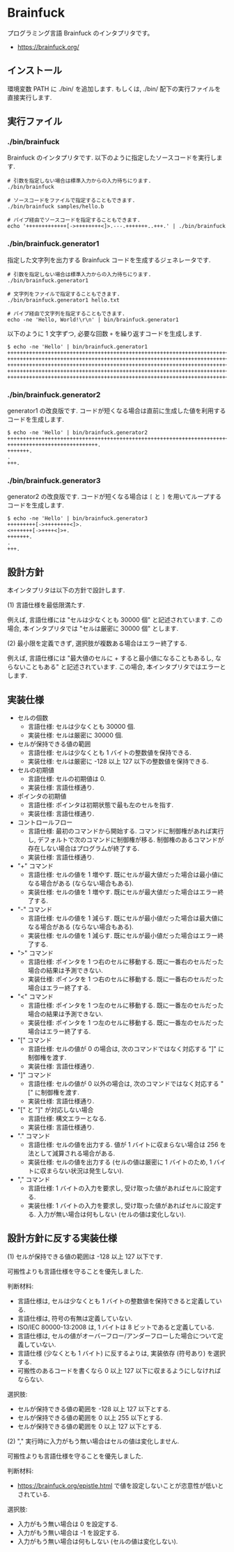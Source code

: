 # Brainfuck

プログラミング言語 Brainfuck のインタプリタです。

 * https://brainfuck.org/

## インストール

環境変数 PATH に ./bin/ を追加します.
もしくは, ./bin/ 配下の実行ファイルを直接実行します.

## 実行ファイル

### ./bin/brainfuck

Brainfuck のインタプリタです.
以下のように指定したソースコードを実行します.

    # 引数を指定しない場合は標準入力からの入力待ちにります.
    ./bin/brainfuck

    # ソースコードをファイルで指定することもできます.
    ./bin/brainfuck samples/hello.b

    # パイプ経由でソースコードを指定することもできます.
    echo '+++++++++++++[->++++++++<]>.---.+++++++..+++.' | ./bin/brainfuck

### ./bin/brainfuck.generator1

指定した文字列を出力する Brainfuck コードを生成するジェネレータです.

    # 引数を指定しない場合は標準入力からの入力待ちにります.
    ./bin/brainfuck.generator1

    # 文字列をファイルで指定することもできます.
    ./bin/brainfuck.generator1 hello.txt

    # パイプ経由で文字列を指定することもできます.
    echo -ne 'Hello, World!\r\n' | bin/brainfuck.generator1

以下のように 1 文字ずつ, 必要な回数 `+` を繰り返すコードを生成します.

    $ echo -ne 'Hello' | bin/brainfuck.generator1
    ++++++++++++++++++++++++++++++++++++++++++++++++++++++++++++++++++++++++.>
    +++++++++++++++++++++++++++++++++++++++++++++++++++++++++++++++++++++++++++++++++++++++++++++++++++++.>
    ++++++++++++++++++++++++++++++++++++++++++++++++++++++++++++++++++++++++++++++++++++++++++++++++++++++++++++.>
    ++++++++++++++++++++++++++++++++++++++++++++++++++++++++++++++++++++++++++++++++++++++++++++++++++++++++++++.>
    +++++++++++++++++++++++++++++++++++++++++++++++++++++++++++++++++++++++++++++++++++++++++++++++++++++++++++++++.

### ./bin/brainfuck.generator2

generator1 の改良版です.
コードが短くなる場合は直前に生成した値を利用するコードを生成します.

    $ echo -ne 'Hello' | bin/brainfuck.generator2
    ++++++++++++++++++++++++++++++++++++++++++++++++++++++++++++++++++++++++.
    +++++++++++++++++++++++++++++.
    +++++++.
    .
    +++.

### ./bin/brainfuck.generator3

generator2 の改良版です.
コードが短くなる場合は `[` と `]` を用いてループするコードを生成します.

    $ echo -ne 'Hello' | bin/brainfuck.generator3
    +++++++++[->++++++++<]>.
    <+++++++[->++++<]>+.
    +++++++.
    .
    +++.

## 設計方針

本インタプリタは以下の方針で設計します.

(1) 言語仕様を最低限満たす.

例えば, 言語仕様には "セルは少なくとも 30000 個" と記述されています.
この場合, 本インタプリタでは "セルは厳密に 30000 個" とします.

(2) 最小限を定義できず, 選択肢が複数ある場合はエラー終了する.

例えば, 言語仕様には "最大値のセルに + すると最小値になることもあるし, ならないこともある" と記述されています.
この場合, 本インタプリタではエラーとします.

## 実装仕様

 * セルの個数
   - 言語仕様: セルは少なくとも 30000 個.
   - 実装仕様: セルは厳密に 30000 個.
 * セルが保持できる値の範囲
   - 言語仕様: セルは少なくとも 1 バイトの整数値を保持できる.
   - 実装仕様: セルは厳密に -128 以上 127 以下の整数値を保持できる.
 * セルの初期値
   - 言語仕様: セルの初期値は 0.
   - 実装仕様: 言語仕様通り.
 * ポインタの初期値
   - 言語仕様: ポインタは初期状態で最も左のセルを指す.
   - 実装仕様: 言語仕様通り.
 * コントロールフロー
   - 言語仕様: 最初のコマンドから開始する. コマンドに制御権があれば実行し, デフォルトで次のコマンドに制御権が移る. 制御権のあるコマンドが存在しない場合はプログラムが終了する.
   - 実装仕様: 言語仕様通り.
 * "+" コマンド
   - 言語仕様: セルの値を 1 増やす. 既にセルが最大値だった場合は最小値になる場合がある (ならない場合もある).
   - 実装仕様: セルの値を 1 増やす. 既にセルが最大値だった場合はエラー終了する.
 * "-" コマンド
   - 言語仕様: セルの値を 1 減らす. 既にセルが最小値だった場合は最大値になる場合がある (ならない場合もある).
   - 実装仕様: セルの値を 1 減らす. 既にセルが最小値だった場合はエラー終了する.
 * ">" コマンド
   - 言語仕様: ポインタを 1 つ右のセルに移動する. 既に一番右のセルだった場合の結果は予測できない.
   - 実装仕様: ポインタを 1 つ右のセルに移動する. 既に一番右のセルだった場合はエラー終了する.
 * "<" コマンド
   - 言語仕様: ポインタを 1 つ左のセルに移動する. 既に一番左のセルだった場合の結果は予測できない.
   - 実装仕様: ポインタを 1 つ左のセルに移動する. 既に一番左のセルだった場合はエラー終了する.
 * "[" コマンド
   - 言語仕様: セルの値が 0 の場合は, 次のコマンドではなく対応する "]" に制御権を渡す.
   - 実装仕様: 言語仕様通り.
 * "]" コマンド
   - 言語仕様: セルの値が 0 以外の場合は, 次のコマンドではなく対応する "[" に制御権を渡す.
   - 実装仕様: 言語仕様通り.
 * "[" と "]" が対応しない場合
   - 言語仕様: 構文エラーとなる.
   - 実装仕様: 言語仕様通り.
 * "." コマンド
   - 言語仕様: セルの値を出力する. 値が 1 バイトに収まらない場合は 256 を法として減算される場合がある.
   - 実装仕様: セルの値を出力する (セルの値は厳密に 1 バイトのため, 1 バイトに収まらない状況は発生しない).
 * "," コマンド
   - 言語仕様: 1 バイトの入力を要求し, 受け取った値があればセルに設定する.
   - 実装仕様: 1 バイトの入力を要求し, 受け取った値があればセルに設定する. 入力が無い場合は何もしない (セルの値は変化しない).

## 設計方針に反する実装仕様

(1) セルが保持できる値の範囲は -128 以上 127 以下です.

可搬性よりも言語仕様を守ることを優先しました.

判断材料:
 * 言語仕様は, セルは少なくとも 1 バイトの整数値を保持できると定義している.
 * 言語仕様は, 符号の有無は定義していない.
 * ISO/IEC 80000-13:2008 は, 1 バイトは 8 ビットであると定義している.
 * 言語仕様は, セルの値がオーバーフロー/アンダーフローした場合について定義していない.
 * 言語仕様 (少なくとも 1 バイト) に反するよりは, 実装依存 (符号あり) を選択する.
 * 可搬性のあるコードを書くなら 0 以上 127 以下に収まるようにしなければならない.

選択肢:
 * セルが保持できる値の範囲を -128 以上 127 以下とする.
 * セルが保持できる値の範囲を 0 以上 255 以下とする.
 * セルが保持できる値の範囲を 0 以上 127 以下とする.

(2) "," 実行時に入力がもう無い場合はセルの値は変化しません.

可搬性よりも言語仕様を守ることを優先しました.

判断材料:
 * https://brainfuck.org/epistle.html で値を設定しないことが恣意性が低いとされている.

選択肢:
 * 入力がもう無い場合は 0 を設定する.
 * 入力がもう無い場合は -1 を設定する.
 * 入力がもう無い場合は何もしない (セルの値は変化しない).

